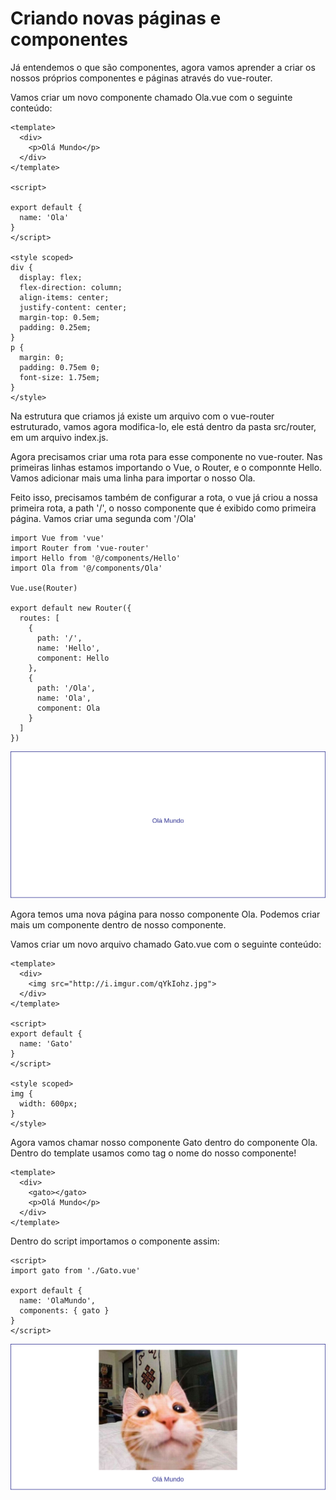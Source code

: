 # Criando novas páginas e componentes

Já entendemos o que são componentes, agora vamos aprender a criar os nossos próprios componentes e páginas através do vue-router.

Vamos criar um novo componente chamado Ola.vue com o seguinte conteúdo:

```vue
<template>
  <div>
    <p>Olá Mundo</p>
  </div>
</template>

<script>

export default {
  name: 'Ola'
}
</script>

<style scoped>
div {
  display: flex;
  flex-direction: column;
  align-items: center;
  justify-content: center;
  margin-top: 0.5em;
  padding: 0.25em;
}
p {
  margin: 0;
  padding: 0.75em 0;
  font-size: 1.75em;
}
</style>
```

Na estrutura que criamos já existe um arquivo com o vue-router estruturado, vamos agora modifica-lo, ele está dentro da pasta src/router, em um arquivo index.js.

Agora precisamos criar uma rota para esse componente no vue-router. Nas primeiras linhas estamos importando o Vue, o Router, e o componnte Hello. Vamos adicionar mais uma linha para importar o nosso Ola. 

Feito isso, precisamos também de configurar a rota, o vue já criou a nossa primeira rota, a path '/', o nosso componente que é exibido como primeira página. Vamos criar uma segunda com '/Ola'

```vue
import Vue from 'vue'
import Router from 'vue-router'
import Hello from '@/components/Hello'
import Ola from '@/components/Ola'

Vue.use(Router)

export default new Router({
  routes: [
    {
      path: '/',
      name: 'Hello',
      component: Hello
    },
    {
      path: '/Ola',
      name: 'Ola',
      component: Ola
    }
  ]
})
```

![olavue](assets/02.png)

Agora temos uma nova página para nosso componente Ola. Podemos criar mais um componente dentro de nosso componente.

Vamos criar um novo arquivo chamado Gato.vue com o seguinte conteúdo:
```vue
<template>
  <div>
  	<img src="http://i.imgur.com/qYkIohz.jpg">
  </div>
</template>

<script>
export default {
  name: 'Gato'
}
</script>

<style scoped>
img {
  width: 600px;
}
</style>
```
Agora vamos chamar nosso componente Gato dentro do componente Ola. Dentro do template usamos como tag o nome do nosso componente!

```vue
<template>
  <div>
    <gato></gato>
    <p>Olá Mundo</p>
  </div>
</template>
```

Dentro do script importamos o componente assim:

```vue
<script>
import gato from './Gato.vue'

export default {
  name: 'OlaMundo',
  components: { gato }
}
</script>
```

![olavue](assets/01.png)
